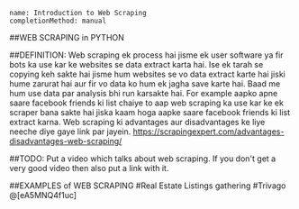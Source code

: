 ```ngMeta
name: Introduction to Web Scraping
completionMethod: manual
```

##WEB SCRAPING in PYTHON

##DEFINITION:
Web scraping ek process hai jisme ek user software ya fir bots ka use kar ke websites se data extract karta hai. Ise ek tarah se copying keh sakte hai jisme hum websites se vo data extract karte hai jiski hume zarurat hai aur fir vo data ko hum ek jagha save karte hai. Baad me hum use data par analysis bhi run karsakte hai.
For example aapko apne saare facebook friends ki list chaiye to aap web scraping ka use kar ke ek scraper bana sakte hai jiska kaam hoga aapke saare facebook friends ki list extract karna.
Web scraping ki advantages aur disadvantages ke liye neeche diye gaye link par jayein.
https://scrapingexpert.com/advantages-disadvantages-web-scraping/


##TODO: Put a video which talks about web scraping. If you don't get a very good video then also put a link with it.

##EXAMPLES of WEB SCRAPING
#Real Estate Listings gathering
#Trivago
@[eA5MNQ4f1uc]
#
